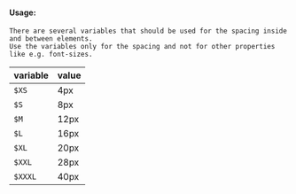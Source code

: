 #### Usage:
    There are several variables that should be used for the spacing inside and between elements.  
    Use the variables only for the spacing and not for other properties like e.g. font-sizes.  

<div class="table-var-wrapper sc-clearfix">
    <table class="docs-table docs-table-variable-spacings sc-pull-left">
        <thead>
        <tr>
            <th>variable</th>
            <th>value</th>
        </tr>
        </thead>
        <tbody>
        <tr>
            <td><code>$XS</code></td>
            <td>4px</td>
        </tr>
        <tr>
            <td><code>$S</code></td>
            <td>8px</td>
        </tr>
        <tr>
            <td><code>$M</code></td>
            <td>12px</td>
        </tr>
        <tr>
            <td><code>$L</code></td>
            <td>16px</td>
        </tr>
        <tr>
            <td><code>$XL</code></td>
            <td>20px</td>
        </tr>
        <tr>
            <td><code>$XXL</code></td>
            <td>28px</td>
        </tr>
        <tr>
            <td><code>$XXXL</code></td>
            <td>40px</td>
        </tr>
        </tbody>
    </table>
</div>
